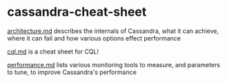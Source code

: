 # cassandra-cheat-sheet

[architecture.md](architecture.md) describes the internals of Cassandra, what it can achieve, where it can fail and how various options effect performance

[cql.md](cql.md) is a cheat sheet for CQL!

[performance.md](performance.md) lists various monitoring tools to measure, and parameters to tune, to improve Cassandra's performance
